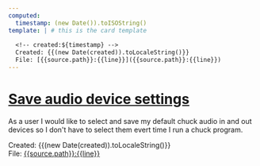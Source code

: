 ```yaml
---
computed:
  timestamp: (new Date()).toISOString()
template: | # this is the card template
  
  <!-- created:${timestamp} -->  
  Created: {{(new Date(created)).toLocaleString()}}  
  File: [{{source.path}}:{{line}}]({{source.path}}:{{line}})
---
```


# [Save audio device settings](#TODO:0)
As a user I would like to select and save my default chuck audio in and out devices so I don't have to select them evert time I run a chuck program.
<!-- created:2020-03-01T21:14:52.679Z +story -->  
Created: {{(new Date(created)).toLocaleString()}}  
File: [{{source.path}}:{{line}}]({{source.path}}:{{line}})

